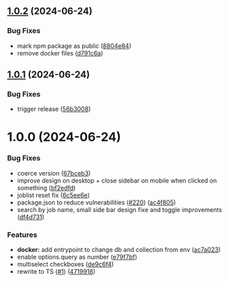 ## [1.0.2](https://github.com/sealos/agendash/compare/v1.0.1...v1.0.2) (2024-06-24)


### Bug Fixes

* mark npm package as public ([8804e84](https://github.com/sealos/agendash/commit/8804e84274a062bf6db9cc25680a68b13e4e4f69))
* remove docker files ([d791c6a](https://github.com/sealos/agendash/commit/d791c6a1798d5e71c579b97a3f4c00f99f6bd79c))

## [1.0.1](https://github.com/sealos/agendash/compare/v1.0.0...v1.0.1) (2024-06-24)


### Bug Fixes

* trigger release ([56b3008](https://github.com/sealos/agendash/commit/56b300806f8cc1d68efdfc7d973f525c1642c28b))

# 1.0.0 (2024-06-24)


### Bug Fixes

* coerce version ([67bceb3](https://github.com/sealos/agendash/commit/67bceb3c19013ec729e8fa8e19c7a38d33bf872f))
* improve design on desktop + close sidebar on mobile when clicked on something ([bf2edfd](https://github.com/sealos/agendash/commit/bf2edfd8e38f31c2c6edb6125d053df572743a3d))
* joblist reset fix ([6c5ee6e](https://github.com/sealos/agendash/commit/6c5ee6e6c60e7dc56c2e0849dbba6435e5f5018e))
* package.json to reduce vulnerabilities ([#220](https://github.com/sealos/agendash/issues/220)) ([ac4f805](https://github.com/sealos/agendash/commit/ac4f805d9625411e7cc8c9f5857deaad838b3f36))
* search by job name, small side bar design fixe and toggle improvements ([df4d731](https://github.com/sealos/agendash/commit/df4d731a4d0b3a4d76c13da3f192dbbf4a0bdb07))


### Features

* **docker:** add entrypoint to change db and collection from env ([ac7a023](https://github.com/sealos/agendash/commit/ac7a023e3e449fc67c0fa61d34a958668daafbd7))
* enable options.query as number ([e79f7bf](https://github.com/sealos/agendash/commit/e79f7bf568d031ef85a85f5f399953e65be662f1))
* multiselect checkboxes ([de9c6f4](https://github.com/sealos/agendash/commit/de9c6f4b1c1ad8b95cf56ec068628f39e4e501ca))
* rewrite to TS ([#1](https://github.com/sealos/agendash/issues/1)) ([4719918](https://github.com/sealos/agendash/commit/47199180d58f1adf00254e93d4218a5e4b0295b6))
